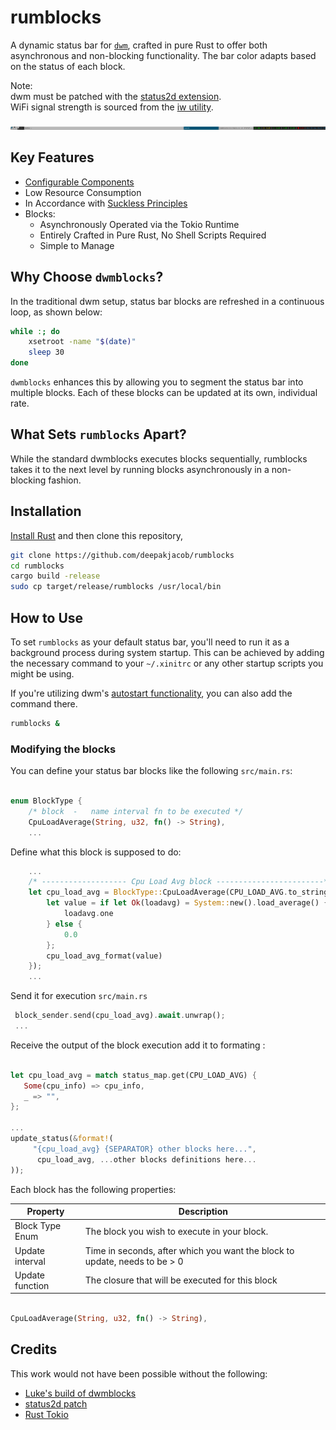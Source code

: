 # rumblocks
A dynamic status bar for [`dwm`](https://dwm.suckless.org), crafted in pure Rust to offer both asynchronous and non-blocking functionality. The bar color adapts based on the status of each block. 

Note:  
    dwm must be patched with the [status2d extension](https://dwm.suckless.org/patches/status2d/).  
    WiFi signal strength is sourced from the [iw utility](https://wireless.wiki.kernel.org/en/users/documentation/iw).  

![Sample rumblocks image](rumblocks.jpg)  

## Key Features  
- [Configurable Components](#modifying-the-blocks)
- Low Resource Consumption
- In Accordance with [Suckless Principles](https://suckless.org/philosophy)
- Blocks:
  - Asynchronously Operated via the Tokio Runtime
  - Entirely Crafted in Pure Rust, No Shell Scripts Required
  - Simple to Manage


## Why Choose `dwmblocks`?

In the traditional dwm setup, status bar blocks are refreshed in a continuous loop, as shown below:

```sh
while :; do
    xsetroot -name "$(date)"
    sleep 30
done
```

`dwmblocks` enhances this by allowing you to segment the status bar into multiple blocks. Each of these blocks can be updated at its own, individual rate.

## What Sets `rumblocks` Apart?

While the standard dwmblocks executes blocks sequentially, rumblocks takes it to the next level by running blocks asynchronously in a non-blocking fashion.

## Installation

[Install Rust](https://www.rust-lang.org/tools/install) and then clone this repository,

```sh
git clone https://github.com/deepakjacob/rumblocks 
cd rumblocks
cargo build -release
sudo cp target/release/rumblocks /usr/local/bin
```

## How to Use

To set `rumblocks` as your default status bar, you'll need to run it as a background process during system startup. This can be achieved by adding the necessary command to your `~/.xinitrc` or any other startup scripts you might be using.

If you're utilizing dwm's [autostart functionality](https://dwm.suckless.org/patches/autostart/), you can also add the command there.


```sh
rumblocks &
```

### Modifying the blocks

You can define your status bar blocks like the following `src/main.rs`:

```rust

enum BlockType {
    /* block  -   name interval fn to be executed */
    CpuLoadAverage(String, u32, fn() -> String),
    ...
```
Define what this block is supposed to do:

```rust
    ...
    /* ------------------- Cpu Load Avg block ------------------------*/
    let cpu_load_avg = BlockType::CpuLoadAverage(CPU_LOAD_AVG.to_string(), 5, || {
        let value = if let Ok(loadavg) = System::new().load_average() {
            loadavg.one
        } else {
            0.0
        };
        cpu_load_avg_format(value)
    });
    ...

```
Send it for execution `src/main.rs`

```rust
 block_sender.send(cpu_load_avg).await.unwrap();
 ...
```
Receive the output of the block execution add it to formating :

```rust

let cpu_load_avg = match status_map.get(CPU_LOAD_AVG) {
   Some(cpu_info) => cpu_info,
   _ => "",
};

...
update_status(&format!(
     "{cpu_load_avg} {SEPARATOR} other blocks here...",
      cpu_load_avg, ...other blocks definitions here...
));
```


Each block has the following properties:

| Property        | Description                                                                                             |
| --------------- | ------------------------------------------------------------------------------|
| Block Type Enum | The block you wish to execute in your block.                                  |
| Update interval | Time in seconds, after which you want the block to update, needs to be > 0    |
| Update function | The closure that will be executed for this block                              |


```rust

CpuLoadAverage(String, u32, fn() -> String),

```

## Credits

This work would not have been possible without the following:  
 - [Luke's build of dwmblocks](https://github.com/LukeSmithxyz/dwmblocks)  
 - [status2d patch](https://dwm.suckless.org/patches/status2d/)  
 - [Rust Tokio](https://tokio.rs/)  

